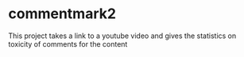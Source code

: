 # commentmark2

This project takes a link to a youtube video and gives the statistics on toxicity of comments for the content
